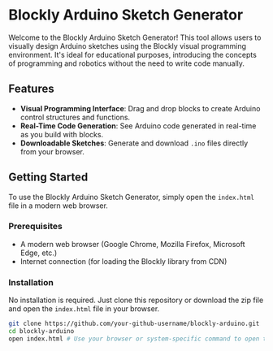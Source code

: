 # Blockly Arduino Sketch Generator

Welcome to the Blockly Arduino Sketch Generator! This tool allows users to visually design Arduino sketches using the Blockly visual programming environment. It's ideal for educational purposes, introducing the concepts of programming and robotics without the need to write code manually.

## Features

- **Visual Programming Interface**: Drag and drop blocks to create Arduino control structures and functions.
- **Real-Time Code Generation**: See Arduino code generated in real-time as you build with blocks.
- **Downloadable Sketches**: Generate and download `.ino` files directly from your browser.

## Getting Started

To use the Blockly Arduino Sketch Generator, simply open the `index.html` file in a modern web browser.

### Prerequisites

- A modern web browser (Google Chrome, Mozilla Firefox, Microsoft Edge, etc.)
- Internet connection (for loading the Blockly library from CDN)

### Installation

No installation is required. Just clone this repository or download the zip file and open the `index.html` file in your browser.

```bash
git clone https://github.com/your-github-username/blockly-arduino.git
cd blockly-arduino
open index.html # Use your browser or system-specific command to open the file
